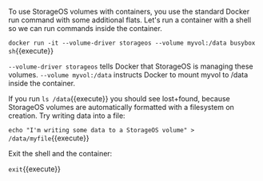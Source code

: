 To use StorageOS volumes with containers, you use the standard Docker run command with some additional flats. Let's run a container with a shell so we can run commands inside the container.

`docker run -it --volume-driver storageos --volume myvol:/data busybox sh`{{execute}}

`--volume-driver storageos` tells Docker that StorageOS is managing these volumes.
`--volume myvol:/data` instructs Docker to mount myvol to /data inside the container.

If you run `ls /data`{{execute}} you should see lost+found, because StorageOS volumes are automatically formatted with a filesystem on creation. Try writing data into a file:

`echo "I'm writing some data to a StorageOS volume" > /data/myfile`{{execute}}

Exit the shell and the container:

`exit`{{execute}}
